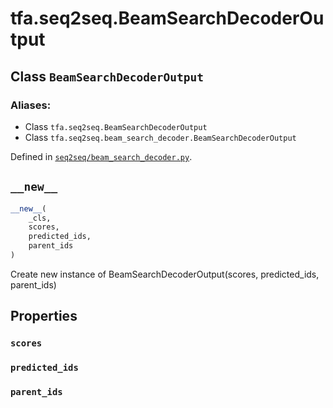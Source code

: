 <div itemscope itemtype="http://developers.google.com/ReferenceObject">
<meta itemprop="name" content="tfa.seq2seq.BeamSearchDecoderOutput" />
<meta itemprop="path" content="Stable" />
<meta itemprop="property" content="scores"/>
<meta itemprop="property" content="predicted_ids"/>
<meta itemprop="property" content="parent_ids"/>
<meta itemprop="property" content="__new__"/>
</div>

# tfa.seq2seq.BeamSearchDecoderOutput

## Class `BeamSearchDecoderOutput`





### Aliases:

* Class `tfa.seq2seq.BeamSearchDecoderOutput`
* Class `tfa.seq2seq.beam_search_decoder.BeamSearchDecoderOutput`



Defined in [`seq2seq/beam_search_decoder.py`](https://github.com/tensorflow/addons/tree/r0.3/tensorflow_addons/seq2seq/beam_search_decoder.py).

<!-- Placeholder for "Used in" -->


<h2 id="__new__"><code>__new__</code></h2>

``` python
__new__(
    _cls,
    scores,
    predicted_ids,
    parent_ids
)
```

Create new instance of BeamSearchDecoderOutput(scores, predicted_ids, parent_ids)



## Properties

<h3 id="scores"><code>scores</code></h3>



<h3 id="predicted_ids"><code>predicted_ids</code></h3>



<h3 id="parent_ids"><code>parent_ids</code></h3>





